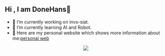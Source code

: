 ## Hi , I am DoneHans👋

<!--
**DoneHans/DoneHans** is a ✨ _special_ ✨ repository because its `README.md` (this file) appears on your GitHub profile.

Here are some ideas to get you started:

- 🔭 I’m currently working on ...
- 🌱 I’m currently learning ...
- 👯 I’m looking to collaborate on ...
- 🤔 I’m looking for help with ...
- 💬 Ask me about ...
- 📫 How to reach me: ...
- 😄 Pronouns: ...
- ⚡ Fun fact: ...
-->

- 🔭 I’m currently working on invs-siat.
- 🌱 I’m currently learning AI and Robot.
- 👯 Here are my personal website which shows more information about me:[personal web](donehans.github.io)

<div align="center"> <img src="https://github-readme-stats.vercel.app/api?username=DoneHans&show_icons=true&theme=tokyonight" /> </div>
